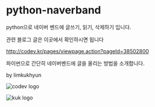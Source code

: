 # python-naverband
python으로 네이버 벤드에 글쓰기, 읽기, 삭제하기 입니다.

관련 블로그 글은 이곳에서 확인하시면 됩니다

http://codev.kr/pages/viewpage.action?pageId=38502800

파이썬으로 간단히 네이버벤드에 글을 올리는 방법을 소개합니다.

by limkukhyun

![codev logo](http://codev.kr/download/attachments/34144641/Codev%28letter%29_blue.png?version=1&modificationDate=1488556184887&api=v2)

![kuk logo](http://codev.kr/download/attachments/17727856/LIMC_Letter.png?version=1&modificationDate=1492766537166&api=v2)